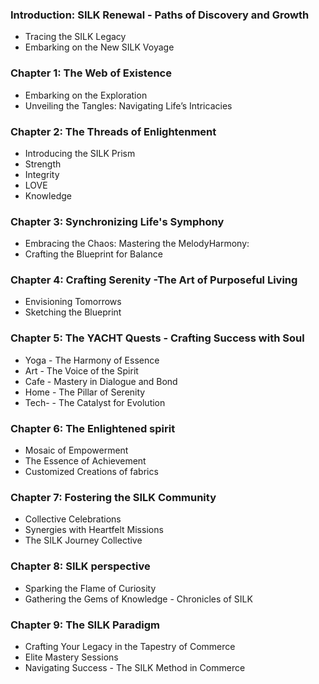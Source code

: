 ###  Introduction: SILK Renewal - Paths of Discovery and Growth
- Tracing the SILK Legacy
- Embarking on the New SILK Voyage
### Chapter 1: The Web of Existence
- Embarking on the Exploration
- Unveiling the Tangles: Navigating Life’s Intricacies
### Chapter 2: The Threads of Enlightenment
- Introducing the SILK Prism
- Strength 
- Integrity 
- LOVE 
- Knowledge 
### Chapter 3: Synchronizing Life's Symphony
- Embracing the Chaos: Mastering the MelodyHarmony:
-  Crafting the Blueprint for Balance
### Chapter 4: Crafting Serenity -The Art of Purposeful Living
- Envisioning Tomorrows
- Sketching the Blueprint
  
### Chapter 5: The YACHT Quests - Crafting Success with Soul
 - Yoga - The Harmony of Essence
-  Art - The Voice of the Spirit
- Cafe - Mastery in Dialogue and Bond
- Home - The Pillar of Serenity
- Tech- - The Catalyst for Evolution
### Chapter 6: The Enlightened spirit 
- Mosaic of Empowerment
- The Essence of Achievement
- Customized Creations of fabrics 
### Chapter 7: Fostering the SILK Community
- Collective Celebrations
- Synergies with Heartfelt Missions
- The SILK Journey Collective
### Chapter 8: SILK perspective 
- Sparking the Flame of Curiosity
- Gathering the Gems of Knowledge - Chronicles of SILK
### Chapter 9: The SILK Paradigm
- Crafting Your Legacy in the Tapestry of Commerce
- Elite Mastery Sessions
- Navigating Success - The SILK Method in Commerce
 
